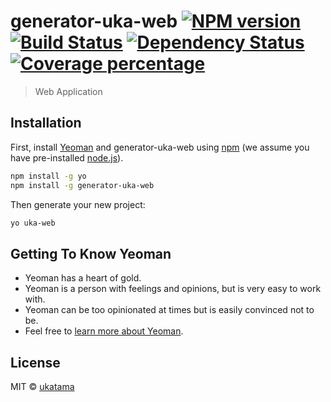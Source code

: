 # generator-uka-web [![NPM version][npm-image]][npm-url] [![Build Status][travis-image]][travis-url] [![Dependency Status][daviddm-image]][daviddm-url] [![Coverage percentage][coveralls-image]][coveralls-url]
> Web Application

## Installation

First, install [Yeoman](http://yeoman.io) and generator-uka-web using [npm](https://www.npmjs.com/) (we assume you have pre-installed [node.js](https://nodejs.org/)).

```bash
npm install -g yo
npm install -g generator-uka-web
```

Then generate your new project:

```bash
yo uka-web
```

## Getting To Know Yeoman

 * Yeoman has a heart of gold.
 * Yeoman is a person with feelings and opinions, but is very easy to work with.
 * Yeoman can be too opinionated at times but is easily convinced not to be.
 * Feel free to [learn more about Yeoman](http://yeoman.io/).

## License

MIT © [ukatama]()


[npm-image]: https://badge.fury.io/js/generator-uka-web.svg
[npm-url]: https://npmjs.org/package/generator-uka-web
[travis-image]: https://travis-ci.org/ukatama/generator-uka-web.svg?branch=master
[travis-url]: https://travis-ci.org/ukatama/generator-uka-web
[daviddm-image]: https://david-dm.org/ukatama/generator-uka-web.svg?theme=shields.io
[daviddm-url]: https://david-dm.org/ukatama/generator-uka-web
[coveralls-image]: https://coveralls.io/repos/ukatama/generator-uka-web/badge.svg
[coveralls-url]: https://coveralls.io/r/ukatama/generator-uka-web
